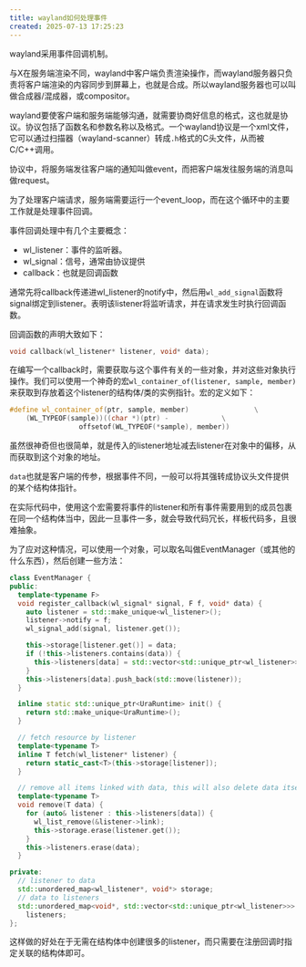 ```yaml
---
title: wayland如何处理事件
created: 2025-07-13 17:25:23
---
```

wayland采用事件回调机制。

与X在服务端渲染不同，wayland中客户端负责渲染操作，而wayland服务器只负责将客户端渲染的内容同步到屏幕上，也就是合成。所以wayland服务器也可以叫做合成器/混成器，或compositor。

wayland要使客户端和服务端能够沟通，就需要协商好信息的格式，这也就是协议。协议包括了函数名和参数名称以及格式。一个wayland协议是一个xml文件，它可以通过扫描器（wayland-scanner）转成`.h`格式的C头文件，从而被C/C++调用。

协议中，将服务端发往客户端的通知叫做event，而把客户端发往服务端的消息叫做request。

为了处理客户端请求，服务端需要运行一个event_loop，而在这个循环中的主要工作就是处理事件回调。

事件回调处理中有几个主要概念：

- wl_listener：事件的监听器。
- wl_signal：信号，通常由协议提供
- callback：也就是回调函数

通常先将callback传递进wl_listener的notify中，然后用`wl_add_signal`函数将signal绑定到listener。表明该listener将监听请求，并在请求发生时执行回调函数。

回调函数的声明大致如下：

```cpp
void callback(wl_listener* listener, void* data);
```

在编写一个callback时，需要获取与这个事件有关的一些对象，并对这些对象执行操作。我们可以使用一个神奇的宏`wl_container_of(listener, sample, member)`来获取到存放着这个listener的结构体/类的实例指针。宏的定义如下：

```cpp
#define wl_container_of(ptr, sample, member)				\
	(WL_TYPEOF(sample))((char *)(ptr) -				\
			     offsetof(WL_TYPEOF(*sample), member))
```

虽然很神奇但也很简单，就是传入的listener地址减去listener在对象中的偏移，从而获取到这个对象的地址。

`data`也就是客户端的传参，根据事件不同，一般可以将其强转成协议头文件提供的某个结构体指针。

在实际代码中，使用这个宏需要将事件的listener和所有事件需要用到的成员包裹在同一个结构体当中，因此一旦事件一多，就会导致代码冗长，样板代码多，且很难抽象。

为了应对这种情况，可以使用一个对象，可以取名叫做EventManager（或其他的什么东西），然后创建一些方法：

```cpp
class EventManager {
public:
  template<typename F>
  void register_callback(wl_signal* signal, F f, void* data) {
    auto listener = std::make_unique<wl_listener>();
    listener->notify = f;
    wl_signal_add(signal, listener.get());

    this->storage[listener.get()] = data;
    if (!this->listeners.contains(data)) {
      this->listeners[data] = std::vector<std::unique_ptr<wl_listener>> {};
    }
    this->listeners[data].push_back(std::move(listener));
  }

  inline static std::unique_ptr<UraRuntime> init() {
    return std::make_unique<UraRuntime>();
  }

  // fetch resource by listener
  template<typename T>
  inline T fetch(wl_listener* listener) {
    return static_cast<T>(this->storage[listener]);
  }

  // remove all items linked with data, this will also delete data itself
  template<typename T>
  void remove(T data) {
    for (auto& listener : this->listeners[data]) {
      wl_list_remove(&listener->link);
      this->storage.erase(listener.get());
    }
    this->listeners.erase(data);
  }

private:
  // listener to data
  std::unordered_map<wl_listener*, void*> storage;
  // data to listeners
  std::unordered_map<void*, std::vector<std::unique_ptr<wl_listener>>>
    listeners;
};
```

这样做的好处在于无需在结构体中创建很多的listener，而只需要在注册回调时指定关联的结构体即可。